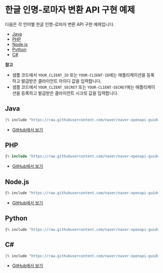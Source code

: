 # 한글 인명-로마자 변환 API 구현 예제

다음은 각 언어별 한글 인명-로마자 변환 API 구현 예제입니다.

- [Java](#java)
- [PHP](#php)
- [Node.js](#node-js)
- [Python](#python)
- [C#](#c)

<div class="note"><p><strong>참고</strong></p>
<ul>  
<li>샘플 코드에서 <code>YOUR_CLIENT_ID</code> 또는 <code>YOUR-CLIENT-ID</code>에는 애플리케이션을 등록하고 발급받은 클라이언트 아이디 값을 입력합니다.</li>  
<li>샘플 코드에서 <code>YOUR_CLIENT_SECRET</code> 또는 <code>YOUR-CLIENT-SECRET</code>에는 애플리케이션을 등록하고 발급받은 클라이언트 시크릿 값을 입력합니다.</li>  
</ul>  
</div>  

## Java

```java
{% include "https://raw.githubusercontent.com/naver/naver-openapi-guide/master/sample/java/APIExamRoman.java" %}
```

- [GitHub에서 보기](https://github.com/naver/naver-openapi-guide/blob/master/sample/java/APIExamRoman.java)

## PHP

```php
{% include "https://raw.githubusercontent.com/naver/naver-openapi-guide/master/sample/php/APIExamRoman.php" %}
```

- [GitHub에서 보기](https://github.com/naver/naver-openapi-guide/blob/master/sample/php/APIExamRoman.php)

## Node.js

```js
{% include "https://raw.githubusercontent.com/naver/naver-openapi-guide/master/sample/nodejs/APIExamRoman.js" %}
```

- [GitHub에서 보기](https://github.com/naver/naver-openapi-guide/blob/master/sample/nodejs/APIExamRoman.js)

## Python

``` python
{% include "https://raw.githubusercontent.com/naver/naver-openapi-guide/master/sample/python/APIExamRoman.py" %}
```

## C&num;

```csharp
{% include "https://raw.githubusercontent.com/naver/naver-openapi-guide/master/sample/c%23-asp.net/APIExamRoman.cs" %}
```

- [GitHub에서 보기](https://github.com/naver/naver-openapi-guide/blob/master/sample/c%23-asp.net/APIExamRoman.cs)
